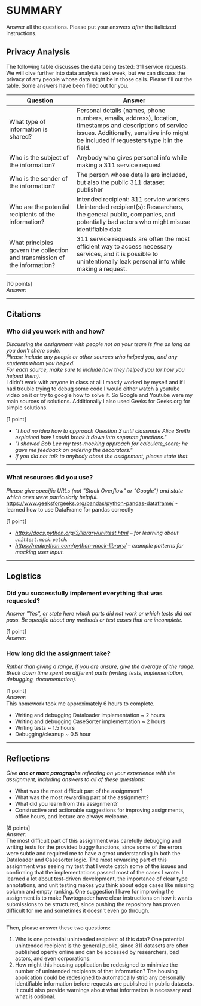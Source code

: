 # SUMMARY
Answer all the questions. Please put your answers *after* the italicized instructions.

## Privacy Analysis

The following table discusses the data being tested: 311 service requests. We will dive further into data analysis next week, but we can discuss the privacy of any people whose data might be in those calls. Please fill out the table. Some answers have been filled out for you.

| Question | Answer |
| -------- | ------ |
| What type of information is shared? | Personal details (names, phone numbers, emails, address), location, timestamps and descriptions of service issues. Additionally, sensitive info might be included if requesters type it in the field.|
| Who is the subject of the information? | Anybody who gives personal info while making a 311 service request |
| Who is the sender of the information? | The person whose details are included, but also the public 311 dataset publisher |
| Who are the potential recipients of the information? | Intended recipient: 311 service workers<br />Unintended recipient(s): Researchers, the general public, companies, and potentially bad actors who might misuse identifiable data |
| What principles govern the collection and transmission of the information? | 311 service requests are often the most efficient way to access necessary services, and it is possible to unintentionally leak personal info while making a request. |

[10 points]  
*Answer:*

---

## Citations 

### Who did you work with and how?   
*Discussing the assignment with people not on your team is fine as long as you don't share code.*   
*Please include any people or other sources who helped you, and any students whom you helped.*   
*For each source, make sure to include how they helped you (or how you helped them).*    
I didn't work with anyone in class at all I mostly worked by myself and if I had trouble trying to debug some code I would either watch a youtube video on it or try to google how to solve it. So Google and Youtube were my main sources of solutions. Additionally I also used Geeks for Geeks.org for simple solutions.

[1 point] 
* *"I had no idea how to approach Question 3 until classmate Alice Smith explained how I could break it down into separate functions."*   
* *"I showed Bob Lee my test-mocking approach for calculate_score; he gave me feedback on ordering the decorators."*   
* *If you did not talk to anybody about the assignment, please state that.*  

---  

### What resources did you use?   
*Please give specific URLs (not "Stack Overflow" or "Google") and state which ones were particularly helpful.*    https://www.geeksforgeeks.org/pandas/python-pandas-dataframe/ - learned how to use DataFrame for pandas correctly

[1 point] 
* *https://docs.python.org/3/library/unittest.html – for learning about `unittest.mock.patch`.*   
* *https://realpython.com/python-mock-library/ – example patterns for mocking user input.*  

---  

## Logistics 

### Did you successfully implement everything that was requested?   
*Answer "Yes", or state here which parts did not work or which tests did not pass. Be specific about any methods or test cases that are incomplete.*    

[1 point]   
*Answer:*  

### How long did the assignment take?   
*Rather than giving a range, if you are unsure, give the average of the range. Break down time spent on different parts (writing tests, implementation, debugging, documentation).*    

[1 point]   
*Answer:*  
This homework took me approximately 6 hours to complete.
- Writing and debugging Dataloader implementation ~ 2 hours
- Writing and debugging CaseSorter implementation ~ 2 hours
- Writing tests ~ 1.5 hours
- Debugging/cleanup ~ 0.5 hour
---  

## Reflections   
*Give **one or more paragraphs** reflecting on your experience with the assignment, including answers to all of these questions:*   
* What was the most difficult part of the assignment?   
* What was the most rewarding part of the assignment?   
* What did you learn from this assignment?
* Constructive and actionable suggestions for improving assignments, office hours, and lecture are always welcome.    

[8 points]   
*Answer:*  
The most difficult part of this assignment was carefully debugging and writing tests for the provided buggy functions, since some of the errors were subtle and required me to have a great understanding in both the Dataloader and Casesorter logic. The most rewarding part of this assignment was seeing my test that I wrote catch some of the issues and confirming that the implementations passed most of the cases I wrote. I learned a lot about test-driven development, the importance of clear type annotations, and unit testing makes you think about edge cases like missing column and empty ranking. One suggestion I have for improving the assignment is to make Pawtograder have clear instructions on how it wants submissions to be structured, since pushing the repository has proven difficult for me and sometimes it doesn't even go through.

---

Then, please answer these two questions:
1. Who is one potential unintended recipient of this data?
One potential unintended recipient is the general public, since 311 datasets are often published openly online and can be accessed by researchers, bad actors, and even corporations.
2. How might this housing application be redesigned to minimize the number of unintended recipients of that information?
The housing application could be redesigned to automatically strip any personally identifiable information before requests are published in public datasets. It could also provide warnings about what information is necessary and what is optional.